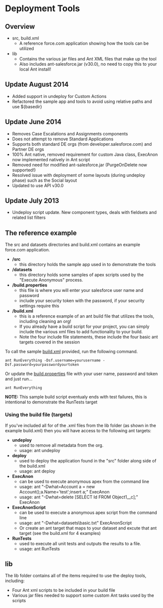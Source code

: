 # Deployment Tools

## Overview
* src, build.xml
    * A reference force.com application showing how the tools can be utilized
* lib
    * Contains the various jar files and Ant XML files that make up the tool
    * Also includes ant-salesforce.jar (v30.0), no need to copy this to your local Ant install!

## Update August 2014
- Added support in undeploy for Custom Actions
- Refactored the sample app and tools to avoid using relative paths and use ${basedir}

## Update June 2014
- Removes Case Escalations and Assignments components
- Does not attempt to remove Standard Applications
- Supports both standard DE orgs (from developer.salesforce.com) and Partner DE orgs
- 100% Ant native, removed requirement for custom Java class, ExecAnon
now implemented natively in Ant script
- Removed need for modified ant-salesforce.jar (PurgeOnDelete now
supported!)
- Resolved issue with deployment of some layouts (during undeploy phase) such as the Social layout
- Updated to use API v30.0

## Update July 2013
- Undeploy script update. New component types, deals with fieldsets and related list filters

## The reference example
The src and datasets directories and build.xml contains an example force.com application.

* **/src**
    * this directory holds the sample app used in to demonstrate the tools
* **/datasets**
    * this directory holds some samples of apex scripts used by the "Execute Anonymous" process.
* **/build.properties**
    * this file is where you will enter your salesforce user name and password
    * include your security token with the password, if your security settings require this
* **/build.xml**
    * this is a reference example of an ant build file that utilizes the tools, including cleaning an org!
    * If you already have a build script for your project, you can simply include the various xml files to add functionality to your build.
    * Note the four include file statements, these include the four basic ant targets covered in the session

To call the sample [build.xml](https://github.com/financialforcedev/df12-deployment-tools/blob/master/build.xml) provided, run the following command.

    ant RunEverything -Dsf.username=yourusername -Dsf.password=yourpasswordyourtoken
    
Or update the [build.properties](https://github.com/financialforcedev/df12-deployment-tools/blob/master/build.properties) file with your user name, password and token and just run...

    ant RunEverything

**NOTE:** This sample build script eventualy ends with test failures, this is intentional to demonstrate the RunTests target

### Using the build file (targets)
If you've included all for of the .xml files from the lib folder (as shown in the example build.xml) then you will have access to the following ant targets:

* **undeploy**       
    * used to remove all metadata from the org.
    * usage: ant undeploy
* **deploy**
    * used to deploy the application found in the "src" folder along side of the build.xml
    * usage: ant deploy
* **ExecAnon**
    * can be used to execute anonymous apex from the command line
    * usage: ant "-Dwhat=Account a = new Account();a.Name='test';insert a;" ExecAnon
    * usage: ant "-Dwhat=delete [SELECT Id FROM Object1__c];" ExecAnon
* **ExecAnonScript**
    * can be used to execute a anonymous apex script from the command line
    * usage: ant "-Dwhat=datasets\basic.txt" ExecAnonScript
    * Or create an ant target that maps to your dataset and excute that ant target (see the build.xml for 4 examples)
* **RunTests**
    * used to execute all unit tests and outputs the results to a file.
    * usage: ant RunTests

## lib
The lib folder contains all of the items required to use the deploy tools, including:
* Four Ant xml scripts to be included in your build file
* Various jar files needed to support some custom Ant tasks used by the scripts







